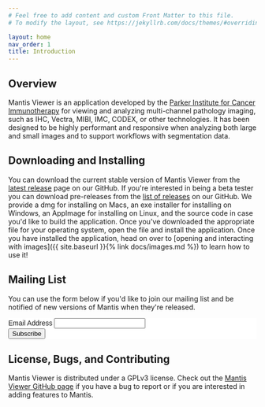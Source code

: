 ```yaml
---
# Feel free to add content and custom Front Matter to this file.
# To modify the layout, see https://jekyllrb.com/docs/themes/#overriding-theme-defaults

layout: home
nav_order: 1
title: Introduction
---
```


## Overview

Mantis Viewer is an application developed by the [Parker Institute for Cancer Immunotherapy](https://www.parkerici.org/) for viewing and analyzing multi-channel pathology imaging, such as IHC, Vectra, MIBI, IMC, CODEX, or other technologies. It has been designed to be highly performant and responsive when analyzing both large and small images and to support workflows with segmentation data.

## Downloading and Installing

You can download the current stable version of Mantis Viewer from the [latest release](https://github.com/ParkerICI/mantis-viewer/releases/latest) page on our GitHub. If you're interested in being a beta tester you can download pre-releases from the [list of releases](https://github.com/ParkerICI/mantis-viewer/releases) on our GitHub. We provide a dmg for installing on Macs, an exe installer for installing on Windows, an AppImage for installing on Linux, and the source code in case you'd like to build the application. Once you've downloaded the appropriate file for your operating system, open the file and install the application. Once you have installed the application, head on over to [opening and interacting with images]({{ site.baseurl }}{% link docs/images.md %}) to learn how to use it!

## Mailing List

You can use the form below if you'd like to join our mailing list and be notified of new versions of Mantis when they're released.

<!-- Begin Mailchimp Signup Form -->
<link href="//cdn-images.mailchimp.com/embedcode/classic-10_7.css" rel="stylesheet" type="text/css">
<style type="text/css">
	#mc_embed_signup{background:#fff; clear:left; font:14px Helvetica,Arial,sans-serif; }
	/* Add your own Mailchimp form style overrides in your site stylesheet or in this style block.
	   We recommend moving this block and the preceding CSS link to the HEAD of your HTML file. */
</style>
<div id="mc_embed_signup">
<form action="https://parkerici.us20.list-manage.com/subscribe/post?u=756ad3a4672581a804189f5bf&amp;id=3121d9f2a2" method="post" id="mc-embedded-subscribe-form" name="mc-embedded-subscribe-form" class="validate" target="_blank" novalidate>
    <div id="mc_embed_signup_scroll">

<div class="mc-field-group">
	<label for="mce-EMAIL">Email Address </label>
	<input type="email" value="" name="EMAIL" class="required email" id="mce-EMAIL">
</div>
	<div id="mce-responses" class="clear">
		<div class="response" id="mce-error-response" style="display:none"></div>
		<div class="response" id="mce-success-response" style="display:none"></div>
	</div>    <!-- real people should not fill this in and expect good things - do not remove this or risk form bot signups-->
    <div style="position: absolute; left: -5000px;" aria-hidden="true"><input type="text" name="b_756ad3a4672581a804189f5bf_3121d9f2a2" tabindex="-1" value=""></div>
    <div class="clear"><input type="submit" value="Subscribe" name="subscribe" id="mc-embedded-subscribe" class="button"></div>
    </div>
</form>
</div>
<script type='text/javascript' src='//s3.amazonaws.com/downloads.mailchimp.com/js/mc-validate.js'></script><script type='text/javascript'>(function($) {window.fnames = new Array(); window.ftypes = new Array();fnames[0]='EMAIL';ftypes[0]='email';fnames[1]='FNAME';ftypes[1]='text';fnames[2]='LNAME';ftypes[2]='text';fnames[3]='ADDRESS';ftypes[3]='address';fnames[4]='PHONE';ftypes[4]='phone';}(jQuery));var $mcj = jQuery.noConflict(true);</script>
<!--End mc_embed_signup-->

## License, Bugs, and Contributing

Mantis Viewer is distributed under a GPLv3 license. Check out the [Mantis Viewer GitHub page](https://github.com/ParkerICI/mantis-viewer) if you have a bug to report or if you are interested in adding features to Mantis.